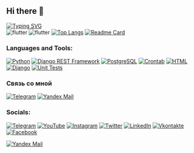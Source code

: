 ## Hi there 👋
[![Typing SVG](https://readme-typing-svg.herokuapp.com?color=%2336BCF7&lines=Backend+Developer+)](https://git.io/typing-svg)<br>
![flutter](https://img.shields.io/badge/just%20the%20message-8A2BE2?style=for-the-badge&logoWidth=40&logoHeight=40)
![flutter](https://img.shields.io/badge/-fluter-8A2BE2?style=for-the-badge&logoWidth=40&logoHeight=40?logo=appveyor)
[![Top Langs](https://github-readme-stats.vercel.app/api/top-langs/?hoodnika=anuraghazra&layout=compact)](https://github.com/anuraghazra/github-readme-stats)
[![Readme Card](https://github-readme-stats.vercel.app/api/pin/?username=anuraghazra&repo=github-readme-stats)](https://github.com/anuraghazra/github-readme-stats)


### Languages and Tools:
[![Python](https://img.shields.io/badge/-Python-090909?style=for-the-badge&logo=Python&logoColor=white)](https://www.python.org/)
[![Django REST Framework](https://img.shields.io/badge/-Django%20REST%20Framework-090909?style=for-the-badge&logo=Django&logoColor=white)](https://www.django-rest-framework.org/)
[![PostgreSQL](https://img.shields.io/badge/-PostgreSQL-090909?style=for-the-badge&logo=PostgreSQL&logoColor=white)](https://www.postgresql.org/)
[![Crontab](https://img.shields.io/badge/-Crontab-090909?style=for-the-badge&logo=Crontab&logoColor=white)](https://crontab.guru/)
[![HTML](https://img.shields.io/badge/-HTML-090909?style=for-the-badge&logo=HTML5&logoColor=white)](https://www.w3.org/html/)
[![Django](https://img.shields.io/badge/-Django-090909?style=for-the-badge&logo=Django&logoColor=white)](https://www.djangoproject.com/)
[![Unit Tests](https://img.shields.io/badge/-Unit%20Tests-090909?style=for-the-badge&logo=Jest&logoColor=white)](https://en.wikipedia.org/wiki/Unit_testing)


### Связь со мной
[![Telegram](https://img.shields.io/badge/-Telegram-090909?style=for-the-badge&logo=telegram&logoColor=27A0D9)](https://t.me/hoodnika)
[![Yandex Mail](https://img.shields.io/badge/-hoodnika@yandex.ru-090909?style=for-the-badge&logo=YandexMail&logoColor=FFC107)](https://mail.yandex.ru/)



### Socials:
[![Telegram](https://img.shields.io/badge/-Telegram-090909?style=for-the-badge&logo=telegram&logoColor=27A0D9)](https://t.me/the_cybermania)
[![YouTube](https://img.shields.io/badge/-YouTube-090909?style=for-the-badge&logo=YouTube&logoColor=FF0000)](https://www.youtube.com/alexeyshpavdaMain)
[![Instagram](https://img.shields.io/badge/-Instagram-090909?style=for-the-badge&logo=instagram&logoColor=B4068E)](https://www.instagram.com/alexeyshpavda)
[![Twitter](https://img.shields.io/badge/-Twitter-090909?style=for-the-badge&logo=Twitter&logoColor=1C9DEB)](https://twitter.com/alexeyshpavda)
[![LinkedIn](https://img.shields.io/badge/-LinkedIn-090909?style=for-the-badge&logo=linkedin&logoColor=007BB6)](https://www.linkedin.com/in/alexeyshpavda)
[![Vkontakte](https://img.shields.io/badge/-Vkontakte-090909?style=for-the-badge&logo=Vk&logoColor=4F7DB3)](https://vk.com/alexeyshpavda)
[![Facebook](https://img.shields.io/badge/-Facebook-090909?style=for-the-badge&logo=Facebook&logoColor=1195F5)](https://www.facebook.com/alexeyshpavda)

[![Yandex Mail](https://img.shields.io/badge/-hoodnika@yandex.ru-090909?style=for-the-badge&logo=YandexMail&logoColor=FFC107)](https://mail.yandex.ru/)